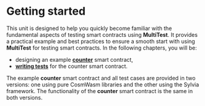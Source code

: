 # Getting started

This unit is designed to help you quickly become familiar with the fundamental aspects of testing
smart contracts using **MultiTest**. It provides a practical example and best practices to ensure
a smooth start with using **MultiTest** for testing smart contracts.
In the following chapters, you will be:

- designing an example [**counter**](./counter/introduction.md) smart contract,
- [**writing tests**](./writing-tests/introduction.md) for the counter smart contract.

The example **counter** smart contract and all test cases are provided in two versions: one using
pure CosmWasm libraries and the other using the Sylvia framework. The functionality of the
**counter** smart contract is the same in both versions.
